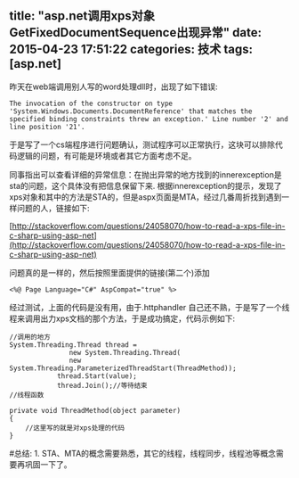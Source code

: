 title: "asp.net调用xps对象GetFixedDocumentSequence出现异常"
date: 2015-04-23 17:51:22
categories: 技术
tags: [asp.net]
---

昨天在web端调用别人写的word处理dll时，出现了如下错误:

`The invocation of the constructor on type 'System.Windows.Documents.DocumentReference' that matches the specified binding constraints threw an exception.' Line number '2' and line position '21'.`

于是写了一个cs端程序进行问题确认，测试程序可以正常执行，这块可以排除代码逻辑的问题，有可能是环境或者其它方面考虑不足。

同事指出可以查看详细的异常信息：在抛出异常的地方找到的innerexception是sta的问题，这个具体没有把信息保留下来.
根据innerexception的提示，发现了xps对象和其中的方法是STA的，但是aspx页面是MTA，经过几番周折找到遇到一样问题的人，链接如下:

[http://stackoverflow.com/questions/24058070/how-to-read-a-xps-file-in-c-sharp-using-asp-net](http://stackoverflow.com/questions/24058070/how-to-read-a-xps-file-in-c-sharp-using-asp-net)

问题真的是一样的，然后按照里面提供的链接(第二个)添加
```
<%@ Page Language="C#" AspCompat="true" %>
```
经过测试，上面的代码是没有用，由于.httphandler 自己还不熟，于是写了一个线程来调用出力xps文档的那个方法，于是成功搞定，代码示例如下:

```
//调用的地方
System.Threading.Thread thread =
               new System.Threading.Thread(
               new System.Threading.ParameterizedThreadStart(ThreadMethod));
            thread.Start(value);
            thread.Join();//等待结束
//线程函数

private void ThreadMethod(object parameter)
{
    //这里写的就是对xps处理的代码
}
```
#总结:
    1. STA、MTA的概念需要熟悉，其它的线程，线程同步，线程池等概念需要再巩固一下了。
